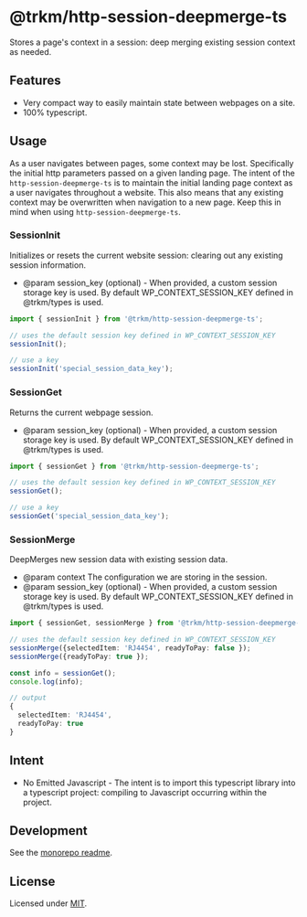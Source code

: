 # **@trkm/http-session-deepmerge-ts**

Stores a page's context in a session: deep merging existing session context as needed.

## Features

* Very compact way to easily maintain state between webpages on a site.
* 100% typescript.

## Usage

As a user navigates between pages, some context may be lost. Specifically the initial http parameters passed on a given landing page. The intent of the `http-session-deepmerge-ts` is to maintain the initial landing page context as a user navigates throughout a website. This also means that any existing context may be overwritten when navigation to a new page. Keep this in mind when using `http-session-deepmerge-ts`.

### **SessionInit**

Initializes or resets the current website session: clearing out any existing session information.

* @param session_key (optional) - When provided, a custom session storage key is used. By default WP_CONTEXT_SESSION_KEY defined in @trkm/types is used.

```typescript
import { sessionInit } from '@trkm/http-session-deepmerge-ts';

// uses the default session key defined in WP_CONTEXT_SESSION_KEY
sessionInit();

// use a key
sessionInit('special_session_data_key');
```

### **SessionGet**

Returns the current webpage session.

* @param session_key (optional) - When provided, a custom session storage key is used. By default WP_CONTEXT_SESSION_KEY defined in @trkm/types is used.

```typescript
import { sessionGet } from '@trkm/http-session-deepmerge-ts';

// uses the default session key defined in WP_CONTEXT_SESSION_KEY
sessionGet();

// use a key
sessionGet('special_session_data_key');
```

### **SessionMerge**

DeepMerges new session data with existing session data.

* @param context The configuration we are storing in the session.
* @param session_key (optional) - When provided, a custom session storage key is used. By default WP_CONTEXT_SESSION_KEY defined in @trkm/types is used.

```typescript
import { sessionGet, sessionMerge } from '@trkm/http-session-deepmerge-ts';

// uses the default session key defined in WP_CONTEXT_SESSION_KEY
sessionMerge({selectedItem: 'RJ4454', readyToPay: false });
sessionMerge({readyToPay: true });

const info = sessionGet();
console.log(info);

// output
{
  selectedItem: 'RJ4454',
  readyToPay: true
}
```

## Intent

* No Emitted Javascript - The intent is to import this typescript library into a typescript project: compiling to Javascript occurring within the project.

## Development

See the [monorepo readme](https://www.github.com/erichosick/trkm).

## License

Licensed under [MIT](./LICENSE.md).
